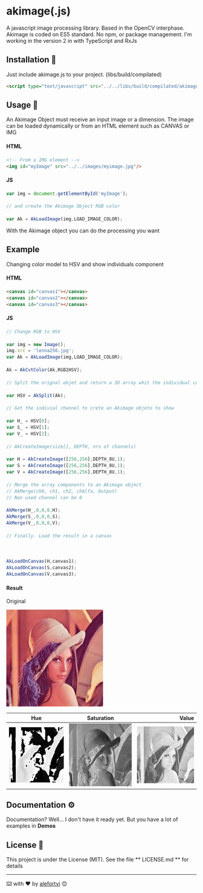 
# akimage(.js)

A javascript image processing library. Based in the OpenCV interphase. 
Akimage is coded on ES5 standard. No npm, or package management.
I'm working in the version 2 in with TypeScript and RxJs 

## Installation 🔧

Just include akimage.js to your project. (libs/build/compilated)
```HTML
<script type="text/javascript" src="../../libs/build/compilated/akimage.js"> </script>
```

## Usage 🔧


An Akimage Object must receive an input image or a dimension. The image can be loaded dynamically or from an HTML element such as CANVAS or IMG

#### HTML

```HTML
<!-- From a IMG element -->
<img id="myImage" src="../../images/myimage.jpg"/>

```

#### JS

```Javascript
var img = document.getElementById('myImage');

// and create the Akimage Object RGB color

var Ak = AkLoadImage(img,LOAD_IMAGE_COLOR);


```

With the Akimage object you can do the processing you want

## Example
 
Changing color model to HSV and show individuals component

#### HTML

```HTML
<canvas id="canvas1"></canvas>
<canvas id="canvas2"></canvas>
<canvas id="canvas3"></canvas>
```

#### JS

```Javascript
// Change RGB to HSV

var img = new Image();
img.src = 'lenna256.jpg';
var Ak = AkLoadImage(img,LOAD_IMAGE_COLOR);

Ak = AkCvtColor(Ak,RGB2HSV);

// Split the orignal objet and return a 3D array whit the individual components in each dimension 

var HSV = AkSplit(Ak);

// Get the indivial channel to crete an Akimage objeto to show

var H_ = HSV[0];
var S_ = HSV[1];
var V_ = HSV[2];

// AkCreateImage(size[], DEPTH, nrs of channels) 

var H = AkCreateImage([256,256],DEPTH_8U,1);
var S = AkCreateImage([256,256],DEPTH_8U,1);
var V = AkCreateImage([256,256],DEPTH_8U,1);

// Merge the array components to an Akimage object
// AkMerge(ch0, ch1, ch2, chAlfa, Output)
// Non used channel can be 0

AkMerge(H_,0,0,0,H);
AkMerge(S_,0,0,0,S);
AkMerge(V_,0,0,0,V);

// Finally. Load the result in a canvas



AkLoadOnCanvas(H,canvas1);
AkLoadOnCanvas(S,canvas2);
AkLoadOnCanvas(V,canvas3);

```
#### Result️
Original

![alt text](https://raw.githubusercontent.com/alefortvi/akimagejs/master/images/lenna256.jpg "")


| Hue        | Saturation           |  Value  |
| ------------- |:-------------:| -----:|
| ![alt text](https://raw.githubusercontent.com/alefortvi/akimagejs/master/images/Hue.png "") |![alt text](https://raw.githubusercontent.com/alefortvi/akimagejs/master/images/Sat.png "")  |![alt text](https://raw.githubusercontent.com/alefortvi/akimagejs/master/images/Val.png "") 


## Documentation ⚙️

Documentation? Well... 
I don't have it ready yet. But you have a lot of examples in **Demos**

## License 📄

This project is under the License (MIT). See the file ** LICENSE.md ** for details


---
⌨️ with ❤️ by [alefortvi](https://github.com/alefortvi) 😊
